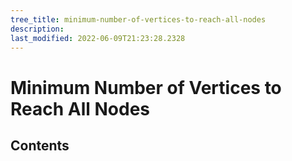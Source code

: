 ```yaml
---
tree_title: minimum-number-of-vertices-to-reach-all-nodes
description: 
last_modified: 2022-06-09T21:23:28.2328
---
```


# Minimum Number of Vertices to Reach All Nodes

## Contents
